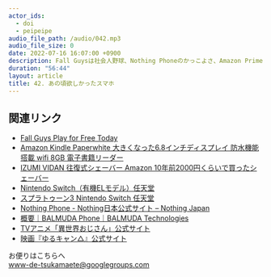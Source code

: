```yaml
---
actor_ids:
  - doi
  - peipeipe
audio_file_path: /audio/042.mp3
audio_file_size: 0
date: 2022-07-16 16:07:00 +0900
description: Fall Guysは社会人野球、Nothing Phoneのかっこよさ、Amazon Prime Dayで買ったもの、映画『ゆるキャン△』の感想ついて話しました。
duration: "56:44"
layout: article
title: 42. あの頃欲しかったスマホ
---
```



## 関連リンク
- [Fall Guys Play for Free Today](https://www.fallguys.com/ja)
- [Amazon Kindle Paperwhite  大きくなった6.8インチディスプレイ 防水機能搭載 wifi 8GB 電子書籍リーダー](https://www.amazon.co.jp/dp/B08N3J8GTX)
- [IZUMI VIDAN 往復式シェーバー Amazon 10年前2000円くらいで買ったシェーバー](https://www.amazon.co.jp/dp/B01KH5TEYU)
- [Nintendo Switch（有機ELモデル）任天堂](https://www.nintendo.co.jp/hardware/detail/switch-oled/index.html)
- [スプラトゥーン3  Nintendo Switch  任天堂](https://www.nintendo.co.jp/switch/av5ja/index.html)
- [Nothing Phone  - Nothing日本公式サイト – Nothing Japan](https://jp.nothing.tech/pages/phone-1)
- [概要｜BALMUDA Phone｜BALMUDA Technologies](https://tech.balmuda.com/jp/phone/)
- [TVアニメ「異世界おじさん」公式サイト](https://isekaiojisan.com/)
- [映画『ゆるキャン△』公式サイト](https://yurucamp.jp/cinema/)

お便りはこちらへ<br/>
www-de-tsukamaete@googlegroups.com